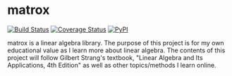 # matrox

[![Build Status](https://travis-ci.org/rkty13/matrox.svg?branch=master)](https://travis-ci.org/rkty13/matrox) [![Coverage Status](https://coveralls.io/repos/github/rkty13/matrox/badge.svg?branch=master)](https://coveralls.io/github/rkty13/matrox?branch=master) [![PyPI](https://img.shields.io/pypi/pyversions/matrox.svg)](https://pypi.python.org/pypi/matrox)

matrox is a linear algebra library. The purpose of this project is for my own educational value as I learn more about linear algebra. The contents of this project will follow Gilbert Strang's textbook, "Linear Algebra and Its Applications, 4th Edition" as well as other topics/methods I learn online.
